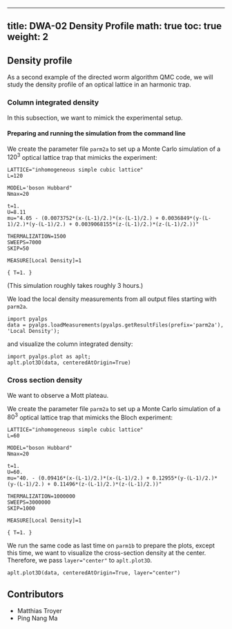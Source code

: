 
---
title: DWA-02 Density Profile
math: true
toc: true
weight: 2
---

## Density profile

As a second example of the directed worm algorithm QMC code, we will study the density profile of an optical lattice in an harmonic trap.

### Column integrated density

In this subsection, we want to mimick the experimental setup.

#### Preparing and running the simulation from the command line

We create the parameter file `parm2a` to set up a Monte Carlo simulation of a $120^3$ optical lattice trap that mimicks the experiment:

    LATTICE="inhomogeneous simple cubic lattice"
    L=120

    MODEL='boson Hubbard"
    Nmax=20

    t=1.
    U=8.11
    mu="4.05 - (0.0073752*(x-(L-1)/2.)*(x-(L-1)/2.) + 0.0036849*(y-(L-1)/2.)*(y-(L-1)/2.) + 0.0039068155*(z-(L-1)/2.)*(z-(L-1)/2.))"
 
    THERMALIZATION=1500
    SWEEPS=7000
    SKIP=50
 
    MEASURE[Local Density]=1

    { T=1. }
    
(This simulation roughly takes roughly 3 hours.)

We load the local density measurements from all output files starting with `parm2a`.

    import pyalps
    data = pyalps.loadMeasurements(pyalps.getResultFiles(prefix='parm2a'), 'Local Density');

and visualize the column integrated density:

    import pyalps.plot as aplt;
    aplt.plot3D(data, centeredAtOrigin=True)

### Cross section density

We want to observe a Mott plateau.

We create the parameter file `parm2a` to set up a Monte Carlo simulation of a $80^3$ optical lattice trap that mimicks the Bloch experiment:

    LATTICE="inhomogeneous simple cubic lattice"
    L=60

    MODEL="boson Hubbard"
    Nmax=20
 
    t=1.
    U=60.
    mu="40. - (0.09416*(x-(L-1)/2.)*(x-(L-1)/2.) + 0.12955*(y-(L-1)/2.)*(y-(L-1)/2.) + 0.11496*(z-(L-1)/2.)*(z-(L-1)/2.))"

    THERMALIZATION=1000000
    SWEEPS=3000000
    SKIP=1000

    MEASURE[Local Density]=1

    { T=1. }

We run the same code as last time on `parm1b` to prepare the plots, except this time, we want to visualize the cross-section density at the center. Therefore, we pass `layer="center"` to `aplt.plot3D`.

    aplt.plot3D(data, centeredAtOrigin=True, layer="center")

## Contributors

- Matthias Troyer
- Ping Nang Ma


